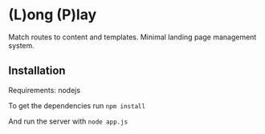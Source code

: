 (L)ong (P)lay
=============

Match routes to content and templates. Minimal landing page management system.

Installation
------------
Requirements: nodejs

To get the dependencies run `npm install`

And run the server with `node app.js`
